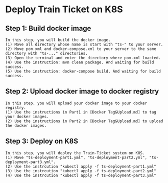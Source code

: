 # Deploy Train Ticket on K8S

## Step 1: Build docker image
    In this step, you will build the docker image.   
    (1) Move all directory whose name is start with "ts-" to your server.   
    (2) Move pom.xml and docker-compose.xml to your server to the same directory with "ts-..." directories.   
    (3) Open the terminal and enter the directory where pom.xml loacted.   
    (4) Use the instruction: mvn clean package. And waiting for build success.   
    (5) Use the instruction: docker-compose build. And waiting for build success.
  
     

## Step 2: Upload docker image to docker registry
    In this step, you will upload your docker image to your docker registry.   
    (1) Use the instructions in Part1 in [Docker Tag&Upload.md] to tag your docker images.   
    (2) Use the instructions in Part2 in [Docker Tag&Upload.md] to upload the docker images.   

## Step 3: Deploy on K8S
    In this step, you will deploy the Train-Ticket system on K8S.
    (1) Move "ts-deployment-part1.yml", "ts-deployment-part2.yml", "ts-deployment-part3.yml".   
    (2) Use the instrcution "kubectl apply -f ts-deployment-part1.yml"   
    (3) Use the instrcution "kubectl apply -f ts-deployment-part2.yml"   
    (4) Use the instrcution "kubectl apply -f ts-deployment-part3.yml"   

    
